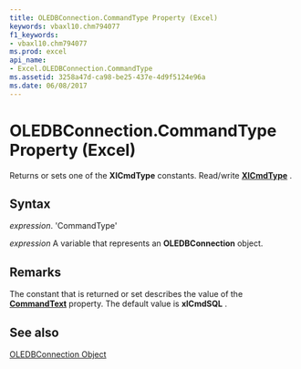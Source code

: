 ```yaml
---
title: OLEDBConnection.CommandType Property (Excel)
keywords: vbaxl10.chm794077
f1_keywords:
- vbaxl10.chm794077
ms.prod: excel
api_name:
- Excel.OLEDBConnection.CommandType
ms.assetid: 3258a47d-ca98-be25-437e-4d9f5124e96a
ms.date: 06/08/2017
---
```



# OLEDBConnection.CommandType Property (Excel)

Returns or sets one of the  **XlCmdType** constants. Read/write **[XlCmdType](Excel.XlCmdType.md)** .


## Syntax

 _expression_. 'CommandType'

 _expression_ A variable that represents an **OLEDBConnection** object.


## Remarks

The constant that is returned or set describes the value of the  **[CommandText](Excel.OLEDBConnection.CommandText.md)** property. The default value is **xlCmdSQL** .


## See also


[OLEDBConnection Object](Excel.OLEDBConnection.md)

